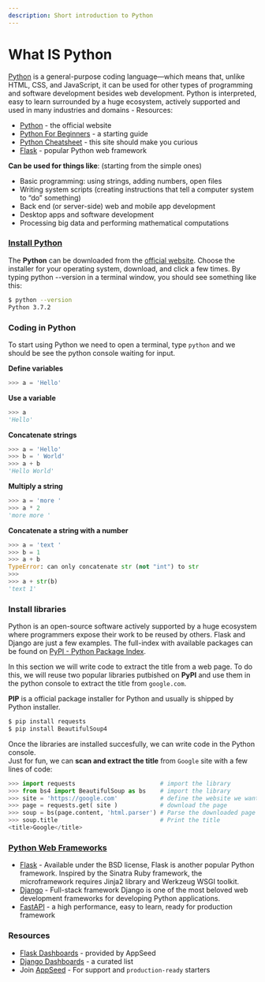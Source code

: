 ```yaml
---
description: Short introduction to Python
---
```


# What IS Python

[Python](https://www.python.org/) is a general-purpose coding language—which means that, unlike HTML, CSS, and JavaScript, it can be used for other types of programming and software development besides web development. Python is interpreted, easy to learn surrounded by a huge ecosystem, actively supported and used in many industries and domains - Resources:

* [Python](https://www.python.org/) - the official website
* [Python For Beginners](https://www.python.org/about/gettingstarted/) - a starting guide &#x20;
* [Python Cheatsheet](https://www.pythoncheatsheet.org/) - this site should make you curious
* [Flask](https://flask.palletsprojects.com/en/1.1.x/) - popular Python web framework&#x20;

**Can be used for things like**: (starting from the simple ones)

* Basic programming: using strings, adding numbers, open files
* Writing system scripts (creating instructions that tell a computer system to “do” something)
* Back end (or server-side) web and mobile app development
* Desktop apps and software development
* Processing big data and performing mathematical computations



### [Install Python](https://github.com/app-generator/docs/tree/a7c2441bf81cb9d2ad47b81b25204d5fc21897d9/how-to/install-python/README.md)

The **Python** can be downloaded from the [official website](https://www.python.org/). Choose the installer for your operating system, download, and click a few times. By typing python --version in a terminal window, you should see something like this:

```bash
$ python --version
Python 3.7.2
```

###

### Coding in Python

To start using Python we need to open a terminal, type `python` and we should be see the python console waiting for input.

**Define variables**

```python
>>> a = 'Hello'
```

**Use a variable**

```python
>>> a
'Hello'
```

**Concatenate strings**

```python
>>> a = 'Hello'
>>> b = ' World'
>>> a + b
'Hello World'
```

**Multiply a string**

```python
>>> a = 'more '
>>> a * 2
'more more '
```

**Concatenate a string with a number**

```python
>>> a = 'text '
>>> b = 1
>>> a + b
TypeError: can only concatenate str (not "int") to str
>>>
>>> a + str(b)
'text 1'
```

###

### Install libraries

Python is an open-source software actively supported by a huge ecosystem where programmers expose their work to be reused by others. Flask and Django are just a few examples. The full-index with available packages can be found on [PyPI - Python Package Index](https://pypi.org/).

In this section we will write code to extract the title from a web page. To do this, we will reuse two popular libraries putbished on **PyPI** and use them in the python console to extract the title from `google.com`.

**PIP** is a official package installer for Python and usually is shipped by Python installer.

```bash
$ pip install requests
$ pip install BeautifulSoup4
```

Once the libraries are installed succesfully, we can write code in the Python console. \
&#x20;Just for fun, we can **scan and extract the title** from `Google` site with a few lines of code:

```python
>>> import requests                        # import the library
>>> from bs4 import BeautifulSoup as bs    # import the library
>>> site = 'https://google.com'            # define the website we want to process
>>> page = requests.get( site )            # download the page
>>> soup = bs(page.content, 'html.parser') # Parse the downloaded page with BeautifulSoup
>>> soup.title                             # Print the title   
<title>Google</title>
```

###

### [Python Web Frameworks](https://hackr.io/blog/python-frameworks)

* [Flask](https://github.com/app-generator/docs/tree/a7c2441bf81cb9d2ad47b81b25204d5fc21897d9/what-is/flask/README.md) - Available under the BSD license, Flask is another popular Python framework. Inspired by the Sinatra Ruby framework, the microframework requires Jinja2 library and Werkzeug WSGI toolkit.
* [Django](https://github.com/app-generator/docs/tree/a7c2441bf81cb9d2ad47b81b25204d5fc21897d9/what-is/flask/README.md) - Full-stack framework Django is one of the most beloved web development frameworks for developing Python applications.
* [FastAPI](https://fastapi.tiangolo.com/) - a high performance, easy to learn, ready for production framework



### Resources

* [Flask Dashboards](http://appseed.us/admin-dashboards/flask) - provided by AppSeed
* [Django Dashboards](http://appseed.us/admin-dashboards/django) - a curated list
* Join [AppSeed](https://appseed.us) - For support and `production-ready` starters&#x20;
